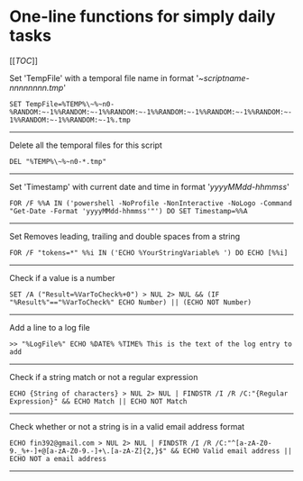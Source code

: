 # One-line functions for simply daily tasks

[[_TOC_]]

Set 'TempFile' with a temporal file name in format '_~scriptname-nnnnnnnn.tmp_'

```SET TempFile=%TEMP%\~%~n0-%RANDOM:~-1%%RANDOM:~-1%%RANDOM:~-1%%RANDOM:~-1%%RANDOM:~-1%%RANDOM:~-1%%RANDOM:~-1%%RANDOM:~-1%.tmp```

---

Delete all the temporal files for this script

```DEL "%TEMP%\~%~n0-*.tmp"```

---

Set 'Timestamp' with current date and time in format '_yyyyMMdd-hhmmss_'

```FOR /F %%A IN ('powershell -NoProfile -NonInteractive -NoLogo -Command "Get-Date -Format 'yyyyMMdd-hhmmss'"') DO SET Timestamp=%%A```

---

Set Removes leading, trailing and double spaces from a string

```FOR /F "tokens=*" %%i IN ('ECHO %YourStringVariable% ') DO ECHO [%%i]```

---

Check if a value is a number

```SET /A ("Result=%VarToCheck%+0") > NUL 2> NUL && (IF "%Result%"=="%VarToCheck%" ECHO Number) || (ECHO NOT Number)```

---

Add a line to a log file

```>> "%LogFile%" ECHO %DATE% %TIME% This is the text of the log entry to add```

---

Check if a string match or not a regular expression

```ECHO {String of characters} > NUL 2> NUL | FINDSTR /I /R /C:"{Regular Expression}" && ECHO Match || ECHO NOT Match```

---

Check whether or not a string is in a valid email address format

```ECHO fin392@gmail.com > NUL 2> NUL | FINDSTR /I /R /C:"^[a-zA-Z0-9._%+-]+@[a-zA-Z0-9.-]+\.[a-zA-Z]{2,}$" && ECHO Valid email address || ECHO NOT a email address```

---
